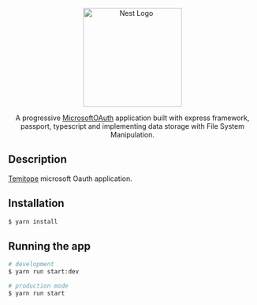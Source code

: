 <p align="center">
  <a href="http://nestjs.com/" target="blank"><img src="https://nestjs.com/img/logo-small.svg" width="200" alt="Nest Logo" /></a>
</p>

[circleci-image]: https://img.shields.io/circleci/build/github/nestjs/nest/master?token=abc123def456
[circleci-url]: https://circleci.com/gh/nestjs/nest

  <p align="center">A progressive <a href="http://github.com/temitopeAdeyemo/MicrosoftOAuth" target="_blank">MicrosoftOAuth</a> application built with express framework, passport, typescript and implementing data storage with File System Manipulation.</p>
  <!--[![Backers on Open Collective](https://opencollective.com/nest/backers/badge.svg)](https://opencollective.com/nest#backer)
  [![Sponsors on Open Collective](https://opencollective.com/nest/sponsors/badge.svg)](https://opencollective.com/nest#sponsor)-->

## Description

[Temitope](http://github.com/temitopeAdeyemo/MicrosoftOAuth) microsoft Oauth application.

## Installation

```bash
$ yarn install
```

## Running the app

```bash
# development
$ yarn run start:dev

# production mode
$ yarn run start
```

```

